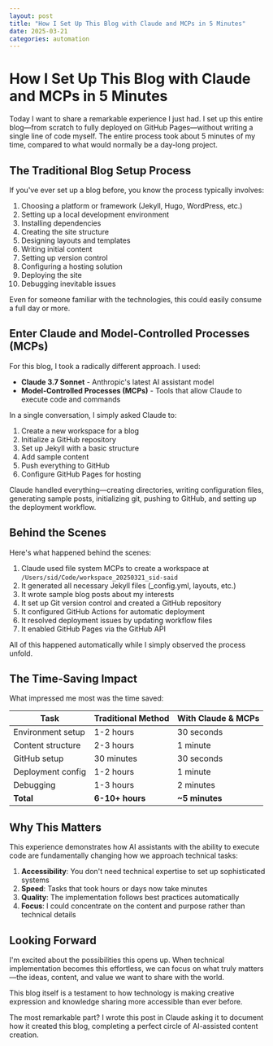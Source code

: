 ```yaml
---
layout: post
title: "How I Set Up This Blog with Claude and MCPs in 5 Minutes"
date: 2025-03-21
categories: automation
---
```


# How I Set Up This Blog with Claude and MCPs in 5 Minutes

Today I want to share a remarkable experience I just had. I set up this entire blog—from scratch to fully deployed on GitHub Pages—without writing a single line of code myself. The entire process took about 5 minutes of my time, compared to what would normally be a day-long project.

## The Traditional Blog Setup Process

If you've ever set up a blog before, you know the process typically involves:

1. Choosing a platform or framework (Jekyll, Hugo, WordPress, etc.)
2. Setting up a local development environment
3. Installing dependencies
4. Creating the site structure
5. Designing layouts and templates
6. Writing initial content
7. Setting up version control
8. Configuring a hosting solution
9. Deploying the site
10. Debugging inevitable issues

Even for someone familiar with the technologies, this could easily consume a full day or more.

## Enter Claude and Model-Controlled Processes (MCPs)

For this blog, I took a radically different approach. I used:

- **Claude 3.7 Sonnet** - Anthropic's latest AI assistant model
- **Model-Controlled Processes (MCPs)** - Tools that allow Claude to execute code and commands

In a single conversation, I simply asked Claude to:
1. Create a new workspace for a blog
2. Initialize a GitHub repository
3. Set up Jekyll with a basic structure
4. Add sample content
5. Push everything to GitHub
6. Configure GitHub Pages for hosting

Claude handled everything—creating directories, writing configuration files, generating sample posts, initializing git, pushing to GitHub, and setting up the deployment workflow.

## Behind the Scenes

Here's what happened behind the scenes:

1. Claude used file system MCPs to create a workspace at `/Users/sid/Code/workspace_20250321_sid-said`
2. It generated all necessary Jekyll files (\_config.yml, layouts, etc.)
3. It wrote sample blog posts about my interests
4. It set up Git version control and created a GitHub repository
5. It configured GitHub Actions for automatic deployment
6. It resolved deployment issues by updating workflow files
7. It enabled GitHub Pages via the GitHub API

All of this happened automatically while I simply observed the process unfold.

## The Time-Saving Impact

What impressed me most was the time saved:

| Task | Traditional Method | With Claude & MCPs |
|------|-------------------|-------------------|
| Environment setup | 1-2 hours | 30 seconds |
| Content structure | 2-3 hours | 1 minute |
| GitHub setup | 30 minutes | 30 seconds |
| Deployment config | 1-2 hours | 1 minute |
| Debugging | 1-3 hours | 2 minutes |
| **Total** | **6-10+ hours** | **~5 minutes** |

## Why This Matters

This experience demonstrates how AI assistants with the ability to execute code are fundamentally changing how we approach technical tasks:

1. **Accessibility**: You don't need technical expertise to set up sophisticated systems
2. **Speed**: Tasks that took hours or days now take minutes
3. **Quality**: The implementation follows best practices automatically
4. **Focus**: I could concentrate on the content and purpose rather than technical details

## Looking Forward

I'm excited about the possibilities this opens up. When technical implementation becomes this effortless, we can focus on what truly matters—the ideas, content, and value we want to share with the world.

This blog itself is a testament to how technology is making creative expression and knowledge sharing more accessible than ever before.

The most remarkable part? I wrote this post in Claude asking it to document how it created this blog, completing a perfect circle of AI-assisted content creation.
